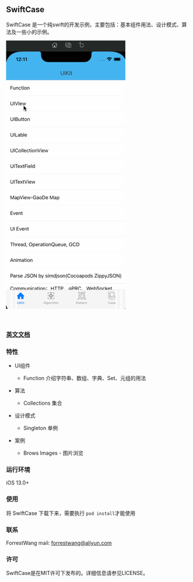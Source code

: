 ## SwiftCase

SwiftCase 是一个纯swift的开发示例，主要包括：基本组件用法、设计模式、算法及一些小的示例。

![screenshot](images/scdemo.gif)

<img src="" style="zoom:100%;" />





### [英文文档](./README.md)



### 特性

- UI组件

  - Function 介绍字符串、数组、字典、Set、元组的用法

    

- 算法

  - Collections 集合

    

- 设计模式

  - Singleton 单例

    

- 案例

  - Brows Images - 图片浏览



### 运行环境

iOS 13.0+ 



### 使用

将 SwiftCase 下载下来，需要执行 ```pod install```才能使用



### 联系

ForrestWang mail: forrestwang@aliyun.com



### 许可

SwiftCase是在MIT许可下发布的。详细信息请参见LICENSE。
